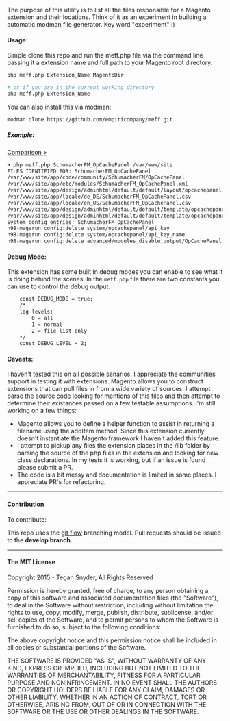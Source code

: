 The purpose of this utility is to list all the files responsible for a Magento extension and their locations. Think of it as an experiment in building a automatic modman file generator. Key word "experiment" :)

#### Usage:
Simple clone this repo and run the meff.php file via the command line passing it a extension name and full path to your Magento root directory.
```bash
php meff.php Extension_Name MagentoDir

# or if you are in the current working directory
php meff.php Extension_Name
```
You can also install this via modman:
```bash
modman clone https://github.com/empiricompany/meff.git
```

##### Example:
[Comparison >](https://github.com/SchumacherFM/Magento-OpCache/blob/master/modman)
```bash
➜ php meff.php SchumacherFM_OpCachePanel /var/www/site
FILES IDENTIFIED FOR: SchumacherFM_OpCachePanel
/var/www/site/app/code/community/SchumacherFM/OpCachePanel
/var/www/site/app/etc/modules/SchumacherFM_OpCachePanel.xml
/var/www/site/app/design/adminhtml/default/default/layout/opcachepanel.xml
/var/www/site/app/locale/de_DE/SchumacherFM_OpCachePanel.csv
/var/www/site/app/locale/en_US/SchumacherFM_OpCachePanel.csv
/var/www/site/app/design/adminhtml/default/default/template/opcachepanel/unloaded.phtml
/var/www/site/app/design/adminhtml/default/default/template/opcachepanel/graph.phtml
System config entries: SchumacherFM_OpCachePanel
n98-magerun config:delete system/opcachepanel/api_key
n98-magerun config:delete system/opcachepanel/api_key_name
n98-magerun config:delete advanced/modules_disable_output/OpCachePanel
```

#### Debug Mode:
This extension has some built in debug modes you can enable to see what it is doing behind the scenes. In the `meff.php` file there are two constants you can use to control the debug output.
```bash
    const DEBUG_MODE = true;
    /*
    log levels:
        0 = all
        1 = normal
        2 = file list only
    */
    const DEBUG_LEVEL = 2;
```

#### Caveats:
I haven't tested this on all possible senarios. I appreciate the communities support in testing it with extensions. Magento allows you to construct extensions that can pull files in from a wide variety of sources. I attempt parse the source code looking for mentions of this files and then attempt to determine their existances passed on a few testable assumptions. I'm still working on a few things:
 * Magento allows you to define a helper function to assist in returning a filename using the addItem method. Since this extension currently doesn't instantiate the Magento framework I haven't added this feature.
 * I attempt to pickup any files the extension places in the /lib folder by parsing the source of the php files in the extension and looking for new class declarations. In my tests it is working, but if an issue is found please submit a PR.
 * The code is a bit messy and documentation is limited in some places. I appreciate PR's for refactoring.

--------------

#### Contribution

To contribute:

This repo uses the [git flow](https://www.atlassian.com/git/tutorials/comparing-workflows/gitflow-workflow) branching model. Pull requests should be issued to the **develop branch**.

--------------

#### The MIT License

Copyright 2015 - Tegan Snyder, All Rights Reserved

Permission is hereby granted, free of charge, to any person obtaining a copy
of this software and associated documentation files (the "Software"), to deal
in the Software without restriction, including without limitation the rights
to use, copy, modify, merge, publish, distribute, sublicense, and/or sell
copies of the Software, and to permit persons to whom the Software is
furnished to do so, subject to the following conditions:

The above copyright notice and this permission notice shall be included in
all copies or substantial portions of the Software.

THE SOFTWARE IS PROVIDED "AS IS", WITHOUT WARRANTY OF ANY KIND, EXPRESS OR
IMPLIED, INCLUDING BUT NOT LIMITED TO THE WARRANTIES OF MERCHANTABILITY,
FITNESS FOR A PARTICULAR PURPOSE AND NONINFRINGEMENT. IN NO EVENT SHALL THE
AUTHORS OR COPYRIGHT HOLDERS BE LIABLE FOR ANY CLAIM, DAMAGES OR OTHER
LIABILITY, WHETHER IN AN ACTION OF CONTRACT, TORT OR OTHERWISE, ARISING FROM,
OUT OF OR IN CONNECTION WITH THE SOFTWARE OR THE USE OR OTHER DEALINGS IN
THE SOFTWARE.

